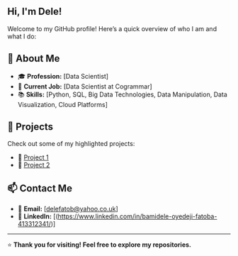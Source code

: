 ## Hi, I'm Dele!

Welcome to my GitHub profile! Here’s a quick overview of who I am and what I do:

## 🚀 About Me
- 🎓 **Profession:** [Data Scientist]
- 💼 **Current Job:** [Data Scientist at Cogrammar]
- 📚 **Skills:** [Python, SQL, Big Data Technologies, Data Manipulation, Data Visualization, Cloud Platforms]

  
## 🌟 Projects
Check out some of my highlighted projects:
- 🔗 [Project 1](Link)
- 🔗 [Project 2](Link)


## 📫 Contact Me
- 📧 **Email:** [delefatob@yahoo.co.uk]
- 💼 **LinkedIn:** [(https://www.linkedin.com/in/bamidele-oyedeji-fatoba-413312341/)]

---

⭐️ **Thank you for visiting! Feel free to explore my repositories.**

